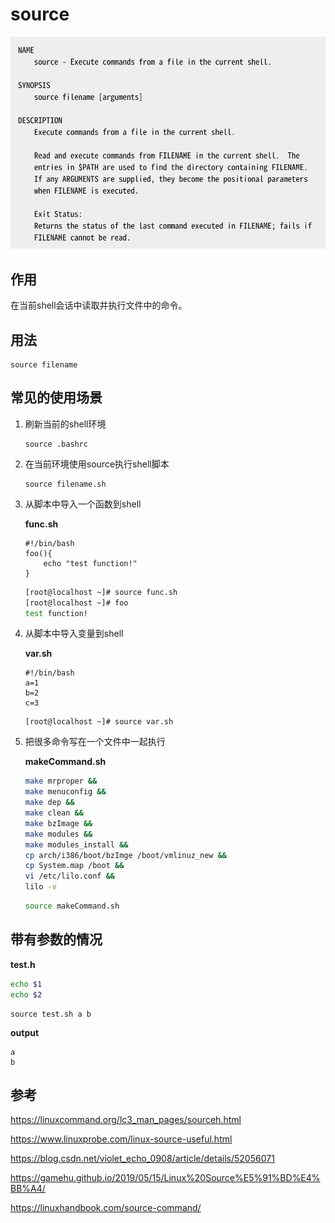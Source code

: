 # source

![iamge1](./source.assets/image1.png)

## 作用

在当前shell会话中读取并执行文件中的命令。

## 用法

```
source filename
```

## 常见的使用场景

1. 刷新当前的shell环境

    ```
    source .bashrc
    ```

2. 在当前环境使用source执行shell脚本

    ```
    source filename.sh
    ```

3. 从脚本中导入一个函数到shell

    **func.sh**
    ```
    #!/bin/bash
    foo(){
        echo "test function!"
    }
    ```

    ```bash
    [root@localhost ~]# source func.sh 
    [root@localhost ~]# foo
    test function!
    ```

4. 从脚本中导入变量到shell

    **var.sh**
    ```
    #!/bin/bash
    a=1
    b=2
    c=3
    ```

    ```
    [root@localhost ~]# source var.sh
    ```

5. 把很多命令写在一个文件中一起执行

    **makeCommand.sh**
    ```bash
    make mrproper &&
    make menuconfig &&
    make dep &&
    make clean &&
    make bzImage &&
    make modules &&
    make modules_install &&
    cp arch/i386/boot/bzImge /boot/vmlinuz_new &&
    cp System.map /boot &&
    vi /etc/lilo.conf &&
    lilo -v
    ```

    ```bash
    source makeCommand.sh
    ```

## 带有参数的情况

**test.h**

``` bash
echo $1
echo $2
```

```
source test.sh a b
```

**output**
```
a
b
```

## 参考

https://linuxcommand.org/lc3_man_pages/sourceh.html

https://www.linuxprobe.com/linux-source-useful.html

https://blog.csdn.net/violet_echo_0908/article/details/52056071

https://gamehu.github.io/2019/05/15/Linux%20Source%E5%91%BD%E4%BB%A4/

https://linuxhandbook.com/source-command/